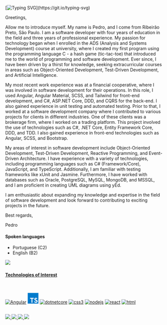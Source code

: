 [![Typing SVG](https://readme-typing-svg.demolab.com?font=Fira+Code&weight=600&pause=1000&color=4668DC&background=00000034&center=true&random=false&width=435&lines=Hi%2C+I'm+Pedro.;I'm+an+Software+Analyst+Developer.+;Expert+in+C%23+and+Angular+2%2B.;Be+welcome!)](https://git.io/typing-svg)

Greetings,

Allow me to introduce myself. My name is Pedro, and I come from Ribeirão Preto, São Paulo. I am a software developer with four years of education in the field and three years of professional experience. My passion for technology began when I enrolled in the ADS (Analysis and Systems Development) course at university, where I created my first program using the programming language C - a hash game (tic-tac-toe) that introduced me to the world of programming and software development. Ever since, I have been driven by a thirst for knowledge, seeking extracurricular courses in areas such as Object-Oriented Development, Test-Driven Development, and Artificial Intelligence.

My most recent work experience was at a financial cooperative, where I was involved in software development for their operations. In this role, I used Angular, Angular Material, SCSS, and Tailwind for front-end development, and C#, ASP.NET Core, DDD, and CQRS for the back-end. I also gained experience in unit testing and automated testing. Prior to that, I worked at a software development company where I contributed to various projects for clients in different industries. One of these clients was a brokerage firm, where I worked on a trading platform. This project involved the use of technologies such as C#, .NET Core, Entity Framework Core, DDD, and TDD. I also gained experience in front-end technologies such as Angular, SCSS, and Bootstrap.

My areas of interest in software development include Object-Oriented Development, Test-Driven Development, Reactive Programming, and Event-Driven Architecture. I have experience with a variety of technologies, including programming languages such as C# (Framework/Core), JavaScript, and TypeScript. Additionally, I am familiar with testing frameworks like xUnit and Jasmine. Furthermore, I have worked with databases such as Oracle, PostgreSQL, MySQL, MongoDB, and MSSQL, and I am proficient in creating UML diagrams using yEd.

I am enthusiastic about expanding my knowledge and expertise in the field of software development and look forward to contributing to exciting projects in the future.

Best regards,

Pedro

#### Spoken languages

- Portuguese (C2)
- English (B2)

 <div>
  <a href="https://github.com/pedroMF1996">
  <img height="180em" src="https://github-readme-stats.vercel.app/api/top-langs/?username=pedroMF1996&layout=compact&langs_count=7&theme=tokyonight"/>
</div>

#### Technologies of Interest
<div style="display: inline_block"><br>

   [<img src="https://user-images.githubusercontent.com/25344723/113509430-e438eb80-952b-11eb-9826-6c86e83473d8.png" height="35" alt="Angular" />][angular_link]
   [<img src="https://raw.githubusercontent.com/devicons/devicon/master/icons/typescript/typescript-plain.svg" height="35" alt="Typescript" />][angular_link]
   [<img src="https://cdn.jsdelivr.net/gh/devicons/devicon/icons/dotnetcore/dotnetcore-original.svg" height="35" alt="dotnetcore" />][csharp_link]
   [<img src="https://cdn.jsdelivr.net/gh/devicons/devicon/icons/css3/css3-original-wordmark.svg" height="35" alt="css3"/>][css_3]
   [<img src="https://user-images.githubusercontent.com/25344723/113509706-7f7e9080-952d-11eb-8b35-6a5bfd4cb0e2.png" height="35" alt="nodejs" />][nodejs_link]
   [<img src="https://cdn.jsdelivr.net/gh/devicons/devicon/icons/react/react-original-wordmark.svg" height="35" alt="react"/>][react_link]
   [<img src="https://cdn.jsdelivr.net/gh/devicons/devicon/icons/html5/html5-original.svg" height="35" alt="html"/>][elixir_link]

</div>
  
  ##
 
<div> 
    <a href="https://www.instagram.com/pedromfrp/" target="_blank">
        <img src="https://img.shields.io/badge/-Instagram-%23E4405F?style=for-the-badge&logo=instagram&logoColor=white" target="_blank">
    </a>
    <a href = "mailto:pmfrp@hotmail.com" target="_blank">
        <img src="https://img.shields.io/badge/Microsoft_Outlook-0078D4?style=for-the-badge&logo=microsoft-outlook&logoColor=white" target="_blank">
    </a>
    <a href="https://www.linkedin.com/in/pedro-martins-falleiros-ab518a187/" target="_blank">
        <img src="https://img.shields.io/badge/-LinkedIn-%230077B5?style=for-the-badge&logo=linkedin&logoColor=white" target="_blank">
    </a> 
    <a href="https://pedroMF1996.github.io/" target="_blank">
        <img src="https://img.shields.io/badge/-Github-%230077B5?style=for-the-badge&logo=github&logoColor=white" target="_blank">
    </a> 
</div>

[angular_link]: https://github.com/pedroMF1996?tab=repositories&q=&type=&language=typescript
[css_3]: https://codepen.io/pedro-martins-falleiros
[nodejs_link]: https://github.com/pedroMF1996?tab=repositories&q=&type=&language=javascript
[csharp_link]: https://github.com/pedroMF1996?tab=repositories&q=&type=&language=c%23
[elixir_link]: https://github.com/pedroMF1996?tab=repositories&q=&type=&language=elixir
[react_link]: https://github.com/pedroMF1996?tab=repositories&q=&type=&language=react
